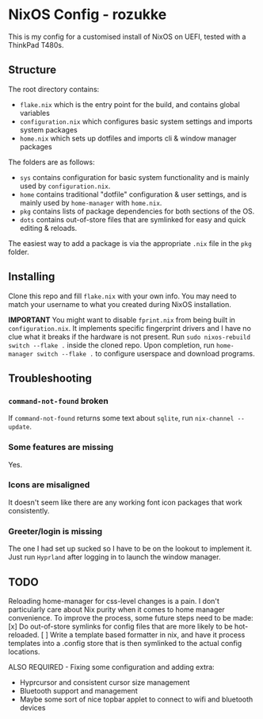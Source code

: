 # NixOS Config - rozukke

This is my config for a customised install of NixOS on UEFI, tested with a ThinkPad T480s.

## Structure
The root directory contains: 
 - `flake.nix` which is the entry point for the build, and contains global variables
 - `configuration.nix` which configures basic system settings and imports system packages 
 - `home.nix` which sets up dotfiles and imports cli & window manager packages

The folders are as follows:

 - `sys` contains configuration for basic system functionality and is mainly used by `configuration.nix`.
 - `home` contains traditional "dotfile" configuration & user settings, and is mainly used by `home-manager` with `home.nix`.
 - `pkg` contains lists of package dependencies for both sections of the OS.
 - `dots` contains out-of-store files that are symlinked for easy and quick editing & reloads.

The easiest way to add a package is via the appropriate `.nix` file in the `pkg` folder.

## Installing
Clone this repo and fill `flake.nix` with your own info.
You may need to match your username to what you created during NixOS installation.

**IMPORTANT**
You might want to disable `fprint.nix` from being built in `configuration.nix`. It implements specific fingerprint drivers and I have no clue what it breaks if the hardware is not present.
Run `sudo nixos-rebuild switch --flake .` inside the cloned repo. Upon completion, run `home-manager switch --flake .` to configure userspace and download programs.

## Troubleshooting
### `command-not-found` broken
If `command-not-found` returns some text about `sqlite`, run `nix-channel --update`.

### Some features are missing
Yes.

### Icons are misaligned
It doesn't seem like there are any working font icon packages that work consistently.

### Greeter/login is missing
The one I had set up sucked so I have to be on the lookout to implement it. Just run `Hyprland` after logging in to launch the window manager.

## TODO
Reloading home-manager for css-level changes is a pain. 
I don't particularly care about Nix purity when it comes to home manager convenience. To improve the process, some future steps need to be made:
 [x] Do out-of-store symlinks for config files that are more likely to be hot-reloaded.
 [ ] Write a template based formatter in nix, and have it process templates into a .config store that is then symlinked to the actual config locations.

 ALSO REQUIRED - Fixing some configuration and adding extra:
 - Hyprcursor and consistent cursor size management
 - Bluetooth support and management
 - Maybe some sort of nice topbar applet to connect to wifi and bluetooth devices
